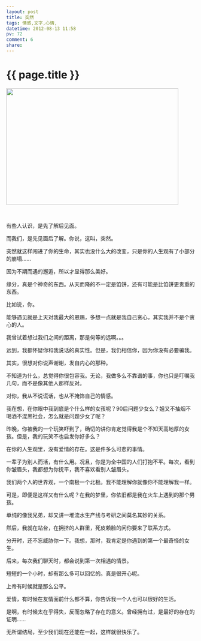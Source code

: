 ```yaml
---
layout: post
title: 突然
tags: 情感,文字,心情,
datetime: 2012-08-13 11:58
pv: 72
comment: 6
share: 
---
```


{{ page.title }}
================

 <p><img src="http://d.hiphotos.baidu.com/space/pic/item/a8773912b31bb051e3b669b0367adab44bede09c.jpg" width="460" height="311" /></p><p>&nbsp;</p><p>有些人认识，是先了解后见面。</p><p>而我们，是先见面后了解。你说，这叫，突然。</p><p>突然就这样闯进了你的生命，其实也没什么大的改变，只是你的人生观有了小部分的崩塌……</p><p>因为不期而遇的邂逅，所以才显得那么美好。</p><p>缘分，真是个神奇的东西。从天而降的不一定是馅饼，还有可能是比馅饼更贵重的东西。</p><p>比如说，你。</p><p>能够遇见就是上天对我最大的恩赐，多想一点就是我自己贪心，其实我并不是个贪心的人。</p><p>我曾试着想过我们之间的距离，那是何等的远啊。。。</p><p>远到，我都怀疑你和我说话的真实性。但是，我仍相信你，因为你没有必要骗我。</p><p>其实，很想对你说声谢谢，发自内心的那种。</p><p>不知道为什么，总觉得你很包容我。无论，我做多么不靠谱的事，你也只是叮嘱我几句，而不是像其他人那样反对。</p><p>对你，我从不说谎话，也从不掩饰自己的情感。</p><p>我在想，在你眼中我到底是个什么样的女孩呢？90后问题少女么？姐又不抽烟不喝酒不混黑社会，怎么就是问题少女了呢？</p><p>昨晚，你被我的一个玩笑吓到了，确切的讲你肯定觉得我是个不知天高地厚的女孩。但是，我的玩笑不也启发你好多么？</p><p>在你的人生观里，没有爱情的存在。这是件多么可悲的事情。</p><p>一辈子为别人而活，有什么用。况且，你是为全中国的人们打抱不平。每次，看到你皱眉头，我都想为你抚平，我不喜欢看别人皱眉头。</p><p>我们两个人的世界观，一个南极一个北极。我不能理解你就像你不能理解我一样。</p><p>可是，即便是这样又有什么呢？在我的梦里，你依旧都是我在火车上遇到的那个男孩。</p><p>单纯的像我兄弟，却又讲一堆流水生产线与考研之间莫名其妙的关系。</p><p>然后，我就在站台，在拥挤的人群里，死皮赖脸的问你要来了联系方式。</p><p>分开时，还不忘威胁你一下。我想，那时，我肯定是你遇到的第一个最奇怪的女生。</p><p>后来，每次我们聊天时，都会说到第一次相遇的情景。</p><p>短短的一个小时，却有那么多可以回忆的。真是很开心呢。</p><p>上帝有时候就是那么公平。</p><p>爱情，有时候在友情面前什么都不算，你告诉我一个人也可以很好的生活。</p><p>是啊，有时候太在乎得失，反而忽略了存在的意义。曾经拥有过，是最好的存在的证明……</p><p>无所谓结局，至少我们现在还能在一起，这样就很快乐了。</p><p>&nbsp;</p><p>&nbsp;</p><p>&nbsp;</p><p>&nbsp;</p> 

